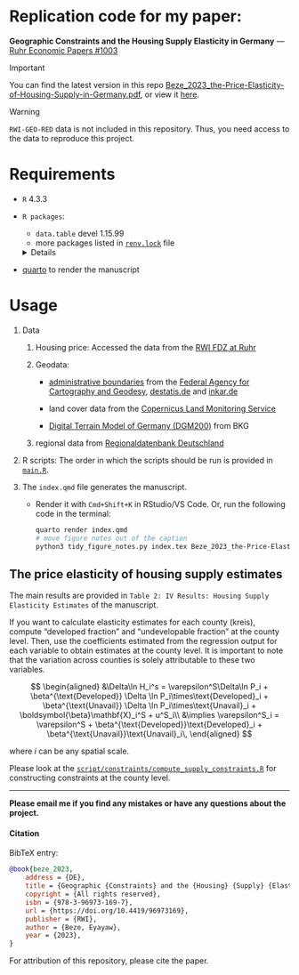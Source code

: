 

<!-- README.md is generated from README.qmd. Please edit that file -->

# Replication code for my paper:

**Geographic Constraints and the Housing Supply Elasticity in Germany**
— [Ruhr Economic Papers
\#1003](https://www.rwi-essen.de/en/publications/scientific/ruhr-economic-papers/detail/geographic-constraints-and-the-housing-supply-elasticity-germany)

> [!IMPORTANT]
>
> You can find the latest version in this repo
> [Beze_2023_the-Price-Elasticity-of-Housing-Supply-in-Germany.pdf](Beze_2023_the-Price-Elasticity-of-Housing-Supply-in-Germany.pdf),
> or view it
> [here](https://docs.google.com/viewer?url=https://github.com/eyayaw/housing-supply-elasticity-in-germany/raw/main/Beze_2023_the-Price-Elasticity-of-Housing-Supply-in-Germany.pdf).

> [!WARNING]
>
> `RWI-GEO-RED` data is not included in this repository. Thus, you need
> access to the data to reproduce this project.

# Requirements

- `R` 4.3.3

- `R packages`:

  - `data.table` devel 1.15.99
  - more packages listed in [`renv.lock`](./renv.lock) file

  <details>

  This project depends heavily on the awesome
  [`data.table`](https://github.com/Rdatatable/data.table) package.

  <div class="cell-output-display">

  | pkg          | num_files |
  |:-------------|----------:|
  | `rmarkdown`  |        31 |
  | `data.table` |        30 |
  | `knitr`      |        13 |
  | `sf`         |        10 |
  | `readxl`     |        10 |
  | `tools`      |         9 |
  | `bookdown`   |         5 |
  | `tibble`     |         5 |
  | `ivreg`      |         4 |
  | `ggplot2`    |         4 |

  </div>

  </details>

- [quarto](https://quarto.org) to render the manuscript

# Usage

1.  Data

    1.  Housing price: Accessed the data from the [RWI FDZ at
        Ruhr](https://fdz.rwi-essen.de/en/doi-detail/id-107807immoredhksufv3)

    2.  Geodata:

        - [administrative
          boundaries](https://gdz.bkg.bund.de/index.php/default/digitale-geodaten/verwaltungsgebiete.html?___store=default)
          from the [Federal Agency for Cartography and
          Geodesy](https://gdz.BKG-bund.de),
          [destatis.de](https://destatis.de) and
          [inkar.de](https://inkar.de)

        - land cover data from the [Copernicus Land Monitoring
          Service](https://land.copernicus.eu/en/dataset-catalog?b_size=10&query=%5B%7B%22i%22:%22portal_type%22,%22o%22:%22paqo.selection.any%22,%22v%22:%5B%22DataSet%22%5D%7D,%7B%22i%22:%22SearchableText%22,%22o%22:%22paqo.string.contains%22,%22v%22:%22land%20cover%22%7D%5D)

        - [Digital Terrain Model of Germany
          (DGM200)](https://daten.gdz.bkg.bund.de/produkte/dgm/dgm200/aktuell/dgm200.utm32s.gridascii.zip)
          from BKG

    3.  regional data from [Regionaldatenbank
        Deutschland](https://www.regionalstatistik.de/genesis/online)

2.  R scripts: The order in which the scripts should be run is provided
    in [`main.R`](main.R).

3.  The `index.qmd` file generates the manuscript.

    - Render it with `Cmd+Shift+K` in RStudio/VS Code. Or, run the
      following code in the terminal:

      ``` bash
      quarto render index.qmd
      # move figure notes out of the caption
      python3 tidy_figure_notes.py index.tex Beze_2023_the-Price-Elasticity-of-Housing-Supply-in-Germany.pdf
      ```

## The price elasticity of housing supply estimates

The main results are provided in
`Table 2: IV Results: Housing Supply Elasticity Estimates` of the
manuscript.

If you want to calculate elasticity estimates for each county (kreis),
compute “developed fraction” and “undevelopable fraction” at the county
level. Then, use the coefficients estimated from the regression output
for each variable to obtain estimates at the county level. It is
important to note that the variation across counties is solely
attributable to these two variables.

$$
\begin{aligned}
&\Delta\ln H_i^s = \varepsilon^S\Delta\ln P_i + \beta^{\text{Developed}} \Delta \ln P_i\times\text{Developed}_i +
\beta^{\text{Unavail}} \Delta \ln P_i\times\text{Unavail}_i + \boldsymbol{\beta}\mathbf{X}_i^S + u^S_i\\
&\implies \varepsilon^S_i = \varepsilon^S + \beta^{\text{Developed}}\text{Developed}_i + \beta^{\text{Unavail}}\text{Unavail}_i\,
\end{aligned}
$$

where $i$ can be any spatial scale.

Please look at the
[`script/constraints/compute_supply_constraints.R`](./script/constraints/compute_supply_constraints.R)
for constructing constraints at the county level.

------------------------------------------------------------------------

**Please email me if you find any mistakes or have any questions about
the project.**

#### Citation

BibTeX entry:

``` bibtex
@book{beze_2023,
    address = {DE},
    title = {Geographic {Constraints} and the {Housing} {Supply} {Elasticity} in {Germany}},
    copyright = {All rights reserved},
    isbn = {978-3-96973-169-7},
    url = {https://doi.org/10.4419/96973169},
    publisher = {RWI},
    author = {Beze, Eyayaw},
    year = {2023},
}
```

For attribution of this repository, please cite the paper.

